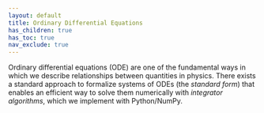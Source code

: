 ```yaml
---
layout: default
title: Ordinary Differential Equations
has_children: true
has_toc: true
nav_exclude: true
---
```


Ordinary differential equations (ODE) are one of the fundamental ways
in which we describe relationships between quantities in
physics. There exists a standard approach to formalize systems of ODEs
(the *standard form*) that enables an efficient way to solve them
numerically with *integrator algorithms*, which we implement with
Python/NumPy.
